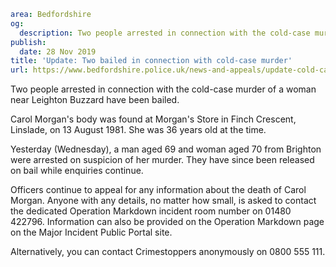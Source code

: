 ```yaml
area: Bedfordshire
og:
  description: Two people arrested in connection with the cold-case murder of a woman near Leighton Buzzard have been bailed.
publish:
  date: 28 Nov 2019
title: 'Update: Two bailed in connection with cold-case murder'
url: https://www.bedfordshire.police.uk/news-and-appeals/update-cold-case-murder-nov19
```

Two people arrested in connection with the cold-case murder of a woman near Leighton Buzzard have been bailed.

Carol Morgan's body was found at Morgan's Store in Finch Crescent, Linslade, on 13 August 1981. She was 36 years old at the time.

Yesterday (Wednesday), a man aged 69 and woman aged 70 from Brighton were arrested on suspicion of her murder. They have since been released on bail while enquiries continue.

Officers continue to appeal for any information about the death of Carol Morgan. Anyone with any details, no matter how small, is asked to contact the dedicated Operation Markdown incident room number on 01480 422796. Information can also be provided on the Operation Markdown page on the Major Incident Public Portal site.

Alternatively, you can contact Crimestoppers anonymously on 0800 555 111.
